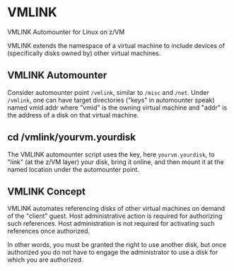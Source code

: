 # VMLINK

VMLINK Automounter for Linux on z/VM

VMLINK extends the namespace of a virtual machine to include 
devices of (specifically disks owned by) other virtual machines.

## VMLINK Automounter

Consider automounter point `/vmlink`, similar to `/misc` and `/net`.
Under `/vmlink`, one can have target directories ("keys" in automounter speak)
named vmid.addr where "vmid" is the owning virtual machine
and "addr" is the address of a disk on that virtual machine.

## cd /vmlink/yourvm.yourdisk

The VMLINK automounter script uses the key, here `yourvm.yourdisk`,
to "link" (at the z/VM layer) your disk, bring it online,
and then mount it at the named location under the automounter point.

## VMLINK Concept

VMLINK automates referencing disks of other virtual machines
on demand of the "client" guest. Host administrative action
is required for authorizing such references. Host administration
is not required for activating such references once authorized.

In other words, you must be granted the right to use another disk,
but once authorized you do not have to engage the administrator
to use a disk for which you are authorized.

